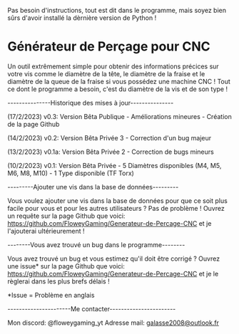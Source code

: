 Pas besoin d'instructions, tout est dit dans le programme,
mais soyez bien sûrs d'avoir installé la dèrnière version de Python !

# Générateur de Perçage pour CNC

Un outil extrêmement simple pour obtenir des informations précices sur votre vis comme le diamètre 
de la tête, le diamètre de la fraise et le diamètre de la queue de la fraise si vous possédez une machine CNC !
Tout ce dont le programme a besoin, c'est du diamètre de la vis et de son type !

---------------Historique des mises à jour---------------

(17/2/2023) v0.3: Version Bêta Publique
	- Améliorations mineures
	- Création de la page Github

(14/2/2023) v0.2: Version Bêta Privée 3
	- Correction d'un bug majeur

(13/2/2023) v0.1a: Version Bêta Privée 2
	- Correction de bugs mineurs

(10/2/2023) v0.1: Version Bêta Privée
	- 5 Diamètres disponibles (M4, M5, M6, M8, M10)
	- 1 Type disponible (TF Torx)

---------Ajouter une vis dans la base de données---------

Vous voulez ajouter une vis dans la base de données pour que ce soit plus facile pour vous et 
pour les autres utilisateurs ? Pas de problème !
Ouvrez un requête sur la page Github que voici: https://github.com/FloweyGaming/Generateur-de-Percage-CNC 
et je l'ajouterai ultérieurement !

--------Vous avez trouvé un bug dans le programme--------

Vous avez trouvé un bug et vous estimez qu'il doit être corrigé ?
Ouvrez une issue* sur la page Github que voici: https://github.com/FloweyGaming/Generateur-de-Percage-CNC
et je le règlerai dans les plus brefs délais !

*Issue = Problème en anglais

----------------------Me contacter-----------------------

Mon discord: @floweygaming_yt 
Adresse mail: galasse2008@outlook.fr

